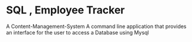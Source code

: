 # SQL , Employee Tracker 
A Content-Management-System
A command line application that provides an interface for the user to access a Database using Mysql
